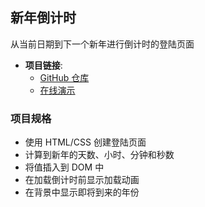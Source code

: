 ## 新年倒计时

从当前日期到下一个新年进行倒计时的登陆页面

- **项目链接**:
  - [GitHub 仓库](https://github.com/dogxii/miniWebs/tree/master/Origin/new-year-countdown)
  - [在线演示](https://vanillawebprojects.com/projects/new-year-countdown/)

### 项目规格

- 使用 HTML/CSS 创建登陆页面
- 计算到新年的天数、小时、分钟和秒数
- 将值插入到 DOM 中
- 在加载倒计时前显示加载动画
- 在背景中显示即将到来的年份
